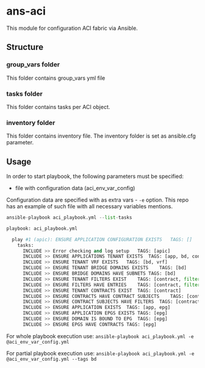 # ans-aci
This module for configuration ACI fabric via Ansible.


## Structure

### group_vars folder
This folder contains group_vars yml file

### tasks folder
This folder contains tasks per ACI object.

### inventory folder
This folder contains inventory file.
The inventory folder is set as ansible.cfg parameter.

## Usage
In order to start playbook, the following parameters must be specified:
 - file with configuration data (aci_env_var_config)

Configuration data are specified with as extra vars - ```-e``` option. This repo has an example of such file with all necessary variables mentions.

```python
ansible-playbook aci_playbook.yml --list-tasks

playbook: aci_playbook.yml

  play #1 (apic): ENSURE APPLICATION CONFIGURATION EXISTS	TAGS: []
    tasks:
      INCLUDE >> Error checking and log setup	TAGS: [apic]
      INCLUDE >> ENSURE APPLICATIONS TENANT EXISTS	TAGS: [app, bd, contract, epg, filter, tenant, vrf]
      INCLUDE >> ENSURE TENANT VRF EXISTS	TAGS: [bd, vrf]
      INCLUDE >> ENSURE TENANT BRIDGE DOMAINS EXISTS	TAGS: [bd]
      INCLUDE >> ENSURE BRIDGE DOMAINS HAVE SUBNETS	TAGS: [bd]
      INCLUDE >> ENSURE TENANT FILTERS EXIST	TAGS: [contract, filter]
      INCLUDE >> ENSURE FILTERS HAVE ENTRIES	TAGS: [contract, filter]
      INCLUDE >> ENSURE TENANT CONTRACTS EXIST	TAGS: [contract]
      INCLUDE >> ENSURE CONTRACTS HAVE CONTRACT SUBJECTS	TAGS: [contract]
      INCLUDE >> ENSURE CONTRACT SUBJECTS HAVE FILTERS	TAGS: [contract]
      INCLUDE >> ENSURE APPLICATION EXISTS	TAGS: [app, epg]
      INCLUDE >> ENSURE APPLICATION EPGS EXISTS	TAGS: [epg]
      INCLUDE >> ENSURE DOMAIN IS BOUND TO EPG	TAGS: [epg]
      INCLUDE >> ENSURE EPGS HAVE CONTRACTS	TAGS: [epg]
```

For whole playbook execution use:
```ansible-playbook aci_playbook.yml -e @aci_env_var_config.yml```

For partial playbook execution use:
```ansible-playbook aci_playbook.yml -e @aci_env_var_config.yml --tags bd```
